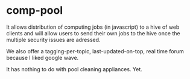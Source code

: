 comp-pool
=========

It allows distribution of computing jobs (in javascript) to a hive of web clients and will allow users to send their own jobs to the hive once the multiple security issues are adressed.

We also offer a tagging-per-topic, last-updated-on-top, real time forum because I liked google wave.

It has nothing to do with pool cleaning appliances. Yet.
